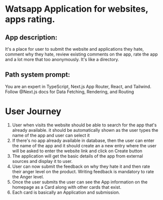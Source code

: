 # Watsapp Application for websites, apps rating. 

## App description:
It's a place for user to submit the website and applications they hate, comment why they hate, review existing comments on the app, 
rate the app and a lot more that too anonymously. It's like a directory.

## Path system prompt:
You are an expert in TypeScript, Next.js App Router, React, and Tailwind. Follow @Next.js docs for Data Fetching, Rendering, and Routing

# User Journey

1. User when visits the website should be able to search for the app that's already available. it should be automatically shown as the user types the name of the app and user can select it
2. If there's no app already available in database, then the user can enter the name of the app and it should create an a new entry where the user will be asked to enter the website link and click on Create button
3. The application will get the basic details of the app from external sources and display it to user.
4. User can now submit the feedback on why they hate it and then rate their anger level on the product. Writing feedback is mandatory to rate the Anger level.
5. Once the user submits the user can see the App information on the homepage as a Card along with other cards that exist.
6. Each card is basically an Application and submission. 
